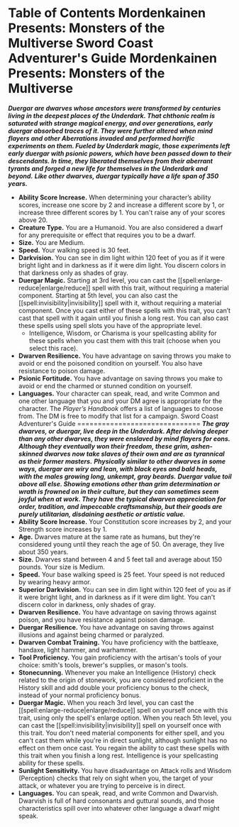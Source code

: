 Table of Contents
Mordenkainen Presents: Monsters of the Multiverse
Sword Coast Adventurer's Guide
Mordenkainen Presents: Monsters of the Multiverse
=================================================
***Duergar are dwarves whose ancestors were transformed by centuries living in the deepest places of the Underdark. That chthonic realm is saturated with strange magical energy, and over generations, early duergar absorbed traces of it. They were further altered when mind flayers and other Aberrations invaded and performed horrific experiments on them. Fueled by Underdark magic, those experiments left early duergar with psionic powers, which have been passed down to their descendants. In time, they liberated themselves from their aberrant tyrants and forged a new life for themselves in the Underdark and beyond.***
***Like other dwarves, duergar typically have a life span of 350 years.***
* **Ability Score Increase.** When determining your character’s ability scores, increase one score by 2 and increase a different score by 1, or increase three different scores by 1. You can't raise any of your scores above 20.
* **Creature Type.** You are a Humanoid. You are also considered a dwarf for any prerequisite or effect that requires you to be a dwarf.
* **Size.** You are Medium.
* **Speed.** Your walking speed is 30 feet.
* **Darkvision.** You can see in dim light within 120 feet of you as if it were bright light and in darkness as if it were dim light. You discern colors in that darkness only as shades of gray.
* **Duergar Magic.** Starting at 3rd level, you can cast the [[spell:enlarge-reduce|enlarge/reduce]] spell with this trait, without requiring a material component. Starting at 5th level, you can also cast the [[spell:invisibility|invisibility]] spell with it, without requiring a material component. Once you cast either of these spells with this trait, you can’t cast that spell with it again until you finish a long rest. You can also cast these spells using spell slots you have of the appropriate level.
	+ Intelligence, Wisdom, or Charisma is your spellcasting ability for these spells when you cast them with this trait (choose when you select this race).
* **Dwarven Resilience.** You have advantage on saving throws you make to avoid or end the poisoned condition on yourself. You also have resistance to poison damage.
* **Psionic Fortitude.** You have advantage on saving throws you make to avoid or end the charmed or stunned condition on yourself.
* **Languages.** Your character can speak, read, and write Common and one other language that you and your DM agree is appropriate for the character. The *Player’s Handbook* offers a list of languages to choose from. The DM is free to modify that list for a campaign.
Sword Coast Adventurer's Guide
==============================
***The gray dwarves, or duergar, live deep in the Underdark. After delving deeper than any other dwarves, they were enslaved by mind flayers for eons. Although they eventually won their freedom, these grim, ashen-skinned dwarves now take slaves of their own and are as tyrannical as their former masters.***
***Physically similar to other dwarves in some ways, duergar are wiry and lean, with black eyes and bald heads, with the males growing long, unkempt, gray beards.***
***Duergar value toil above all else. Showing emotions other than grim determination or wrath is frowned on in their culture, but they can sometimes seem joyful when at work. They have the typical dwarven appreciation for order, tradition, and impeccable craftsmanship, but their goods are purely utilitarian, disdaining aesthetic or artistic value.***
* **Ability Score Increase.** Your Constitution score increases by 2, and your Strength score increases by 1.
* **Age.** Dwarves mature at the same rate as humans, but they're considered young until they reach the age of 50. On average, they live about 350 years.
* **Size.** Dwarves stand between 4 and 5 feet tall and average about 150 pounds. Your size is Medium.
* **Speed.** Your base walking speed is 25 feet. Your speed is not reduced by wearing heavy armor.
* **Superior Darkvision.** You can see in dim light within 120 feet of you as if it were bright light, and in darkness as if it were dim light. You can't discern color in darkness, only shades of gray.
* **Dwarven Resilience.** You have advantage on saving throws against poison, and you have resistance against poison damage.
* **Duergar Resilience.** You have advantage on saving throws against illusions and against being charmed or paralyzed.
* **Dwarven Combat Training.** You have proficiency with the battleaxe, handaxe, light hammer, and warhammer.
* **Tool Proficiency.** You gain proficiency with the artisan's tools of your choice: smith's tools, brewer's supplies, or mason's tools.
* **Stonecunning.** Whenever you make an Intelligence (History) check related to the origin of stonework, you are considered proficient in the History skill and add double your proficiency bonus to the check, instead of your normal proficiency bonus.
* **Duergar Magic.** When you reach 3rd level, you can cast the [[spell:enlarge-reduce|enlarge/reduce]] spell on yourself once with this trait, using only the spell's enlarge option. When you reach 5th level, you can cast the [[spell:invisibility|invisibility]] spell on yourself once with this trait. You don't need material components for either spell, and you can't cast them while you're in direct sunlight, although sunlight has no effect on them once cast. You regain the ability to cast these spells with this trait when you finish a long rest. Intelligence is your spellcasting ability for these spells.
* **Sunlight Sensitivity.** You have disadvantage on Attack rolls and Wisdom (Perception) checks that rely on sight when you, the target of your attack, or whatever you are trying to perceive is in direct.
* **Languages.** You can speak, read, and write Common and Dwarvish. Dwarvish is full of hard consonants and guttural sounds, and those characteristics spill over into whatever other language a dwarf might speak.